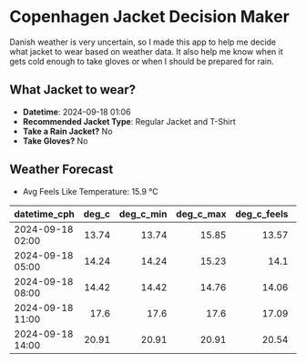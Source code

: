 
# Copenhagen Jacket Decision Maker

Danish weather is very uncertain, so I made this app to help me decide what jacket to wear based on weather data. 
It also help me know when it gets cold enough to take gloves or when I should be prepared for rain.

## What Jacket to wear?

- **Datetime**: 2024-09-18 01:06
- **Recommended Jacket Type**: Regular Jacket and T-Shirt
- **Take a Rain Jacket?** No
- **Take Gloves?** No

## Weather Forecast
- Avg Feels Like Temperature: 15.9 °C

| datetime_cph     |   deg_c |   deg_c_min |   deg_c_max |   deg_c_feels | weather   | wind   | rain   |
|:-----------------|--------:|------------:|------------:|--------------:|:----------|:-------|:-------|
| 2024-09-18 02:00 |   13.74 |       13.74 |       15.85 |         13.57 | Clouds    | Low    | None   |
| 2024-09-18 05:00 |   14.24 |       14.24 |       15.23 |         14.1  | Clouds    | Low    | None   |
| 2024-09-18 08:00 |   14.42 |       14.42 |       14.76 |         14.06 | Clouds    | Low    | None   |
| 2024-09-18 11:00 |   17.6  |       17.6  |       17.6  |         17.09 | Clear     | Low    | None   |
| 2024-09-18 14:00 |   20.91 |       20.91 |       20.91 |         20.54 | Clear     | Low    | None   |
        
